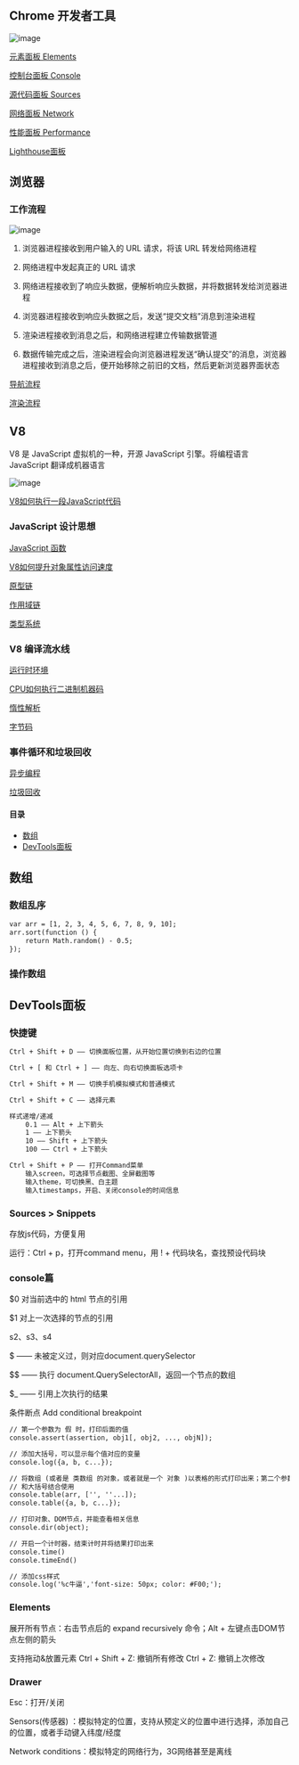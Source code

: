 ## Chrome 开发者工具

![image](https://github.com/xin113726/Blog/blob/master/imgs/devtools.png?raw=true)

[元素面板 Elements](https://github.com/xin113726/Blog/issues/1)

[控制台面板 Console](https://github.com/xin113726/Blog/issues/2)

[源代码面板 Sources](https://github.com/xin113726/Blog/issues/3)

[网络面板 Network](https://github.com/xin113726/Blog/issues/4)

[性能面板 Performance](https://github.com/xin113726/Blog/issues/5)

[Lighthouse面板](https://github.com/xin113726/Blog/issues/6)

## 浏览器

### 工作流程

![image](https://github.com/xin113726/Blog/blob/master/imgs/page_show.png?raw=true)

1. 浏览器进程接收到用户输入的 URL 请求，将该 URL 转发给网络进程

2. 网络进程中发起真正的 URL 请求

3. 网络进程接收到了响应头数据，便解析响应头数据，并将数据转发给浏览器进程

4. 浏览器进程接收到响应头数据之后，发送“提交文档”消息到渲染进程

5. 渲染进程接收到消息之后，和网络进程建立传输数据管道

6. 数据传输完成之后，渲染进程会向浏览器进程发送“确认提交”的消息，浏览器进程接收到消息之后，便开始移除之前旧的文档，然后更新浏览器界面状态

[导航流程](https://github.com/xin113726/Blog/issues/7)

[渲染流程](https://github.com/xin113726/Blog/issues/8)

## V8

V8 是 JavaScript 虚拟机的一种，开源 JavaScript 引擎。将编程语言 JavaScript 翻译成机器语言

![image](https://github.com/xin113726/Blog/blob/master/imgs/v8.jpg?raw=true)

[V8如何执行一段JavaScript代码](https://github.com/xin113726/Blog/issues/9)

### JavaScript 设计思想

[JavaScript 函数](https://github.com/xin113726/Blog/issues/10)

[V8如何提升对象属性访问速度](https://github.com/xin113726/Blog/issues/11)

[原型链](https://github.com/xin113726/Blog/issues/12)

[作用域链](https://github.com/xin113726/Blog/issues/13)

[类型系统](https://github.com/xin113726/Blog/issues/14)

### V8 编译流水线

[运行时环境](https://github.com/xin113726/Blog/issues/15)

[CPU如何执行二进制机器码](https://github.com/xin113726/Blog/issues/16)

[惰性解析](https://github.com/xin113726/Blog/issues/17)

[字节码](https://github.com/xin113726/Blog/issues/18)

### 事件循环和垃圾回收

[异步编程](https://github.com/xin113726/Blog/issues/19)

[垃圾回收](https://github.com/xin113726/Blog/issues/20)


#### 目录

- [数组](#数组)
- [DevTools面板](#DevTools面板)

## 数组
### 数组乱序

``` html
var arr = [1, 2, 3, 4, 5, 6, 7, 8, 9, 10];
arr.sort(function () {
    return Math.random() - 0.5;
});
```

### 操作数组

## DevTools面板

### 快捷键

```` html
Ctrl + Shift + D —— 切换面板位置，从开始位置切换到右边的位置

Ctrl + [ 和 Ctrl + ] —— 向左、向右切换面板选项卡

Ctrl + Shift + M —— 切换手机模拟模式和普通模式

Ctrl + Shift + C —— 选择元素

样式递增/递减
    0.1 —— Alt + 上下箭头
    1 —— 上下箭头
    10 —— Shift + 上下箭头
    100 —— Ctrl + 上下箭头

Ctrl + Shift + P —— 打开Command菜单
    输入screen，可选择节点截图、全屏截图等
    输入theme，可切换黑、白主题
    输入timestamps，开启、关闭console的时间信息
````

### Sources > Snippets

存放js代码，方便复用
    
运行：Ctrl + p，打开command menu，用 ! + 代码块名，查找预设代码块

### console篇

$0 对当前选中的 html 节点的引用

$1 对上一次选择的节点的引用

s2、s3、s4

$ —— 未被定义过，则对应document.querySelector

$$ —— 执行 document.QuerySelectorAll，返回一个节点的数组

$_ —— 引用上次执行的结果

条件断点 Add conditional breakpoint

````html
// 第一个参数为 假 时，打印后面的值
console.assert(assertion, obj1[, obj2, ..., objN]);

// 添加大括号，可以显示每个值对应的变量
console.log({a, b, c...});

// 将数组 (或者是 类数组 的对象，或者就是一个 对象 )以表格的形式打印出来；第二个参数，传入你想要展示的列的名字
// 和大括号结合使用
console.table(arr, ['', ''...]);
console.table({a, b, c...});

// 打印对象、DOM节点，并能查看相关信息
console.dir(object);

// 开启一个计时器，结束计时并将结果打印出来
console.time()
console.timeEnd()

// 添加css样式
console.log('%c牛逼','font-size: 50px; color: #F00;');
````

### Elements

展开所有节点：右击节点后的 expand recursively 命令；Alt + 左键点击DOM节点左侧的箭头

支持拖动&放置元素
Ctrl + Shift + Z: 撤销所有修改
Ctrl + Z: 撤销上次修改

### Drawer

Esc：打开/关闭

Sensors(传感器) ：模拟特定的位置，支持从预定义的位置中进行选择，添加自己的位置，或者手动键入纬度/经度

Network conditions：模拟特定的网络行为，3G网络甚至是离线









